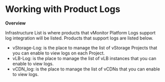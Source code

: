 # Working with Product Logs

**Overview**

Infrastructure List is where products that vMonitor Platform Logs support log integration will be listed. Products that support logs are listed below.

* vStorage-Log: is the place to manage the list of vStorage Projects that you can enable to view logs on each Project.
* vLB-Log: is the place to manage the list of vLB instances that you can enable to view logs.
* vCDN\_log: is the place to manage the list of vCDNs that you can enable to view logs.
